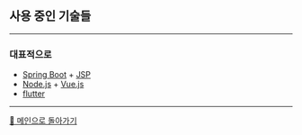 ## 사용 중인 기술들
***

### 대표적으로

- [Spring Boot](https://spring.io/projects/spring-boot) + [JSP](https://projects.eclipse.org/projects/ee4j.jsp)
- [Node.js](https://nodejs.org/ko/) + [Vue.js](https://vuejs.org/)
- [flutter](https://www.google.com/search?q=flutter&rlz=1C1CHBD_koKR921KR921&oq=flutter&aqs=chrome.0.69i59j69i65j69i60l2j69i61.728j0j7&sourceid=chrome&ie=UTF-8)

***

[🚀 메인으로 돌아가기](./main.md)
